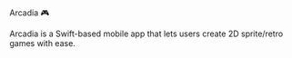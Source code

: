 Arcadia 🎮

Arcadia is a Swift-based mobile app that lets users create 2D sprite/retro games with ease.
